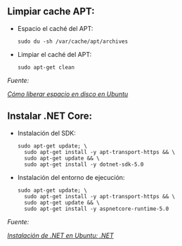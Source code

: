 ## Limpiar cache APT:

- Espacio el caché del APT:
  
  ```
  sudo du -sh /var/cache/apt/archives
  ```

- Limpiar el caché del APT:
  
  ```
  sudo apt-get clean
  ```

*Fuente:*

[*Cómo liberar espacio en disco en Ubuntu*](https://computerhoy.com/paso-a-paso/software/como-liberar-espacio-disco-ubuntu-49812)


## Instalar .NET Core:

- Instalación del SDK:
  
  ```
  sudo apt-get update; \
    sudo apt-get install -y apt-transport-https && \
    sudo apt-get update && \
    sudo apt-get install -y dotnet-sdk-5.0
  ```
  
- Instalación del entorno de ejecución:
  
  ```
  sudo apt-get update; \
    sudo apt-get install -y apt-transport-https && \
    sudo apt-get update && \
    sudo apt-get install -y aspnetcore-runtime-5.0
  ```
  
*Fuente:*

[*Instalación de .NET en Ubuntu: .NET*](https://docs.microsoft.com/es-es/dotnet/core/install/linux-ubuntu)
